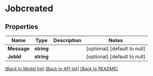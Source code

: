 # Jobcreated

## Properties
Name | Type | Description | Notes
------------ | ------------- | ------------- | -------------
**Message** | **string** |  | [optional] [default to null]
**JobId** | **string** |  | [optional] [default to null]

[[Back to Model list]](../README.md#documentation-for-models) [[Back to API list]](../README.md#documentation-for-api-endpoints) [[Back to README]](../README.md)

